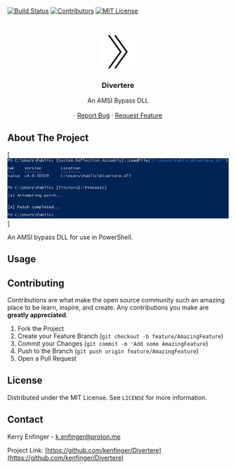 <!-- PROJECT SHIELDS -->
[![Build Status][build-shield]]()
[![Contributors][contributors-shield]]()
[![MIT License][license-shield]][license-url]


<!-- PROJECT LOGO -->
<br />
<p align="center">
  <a href="https://github.com/kenfinger/Divertere">
    <img src="logo.png" alt="Logo" width="80" height="80">
  </a>

  <h3 align="center">Divertere</h3>

  <p align="center">
    An AMSI Bypass DLL
    <br />
    <br />
    ·
    <a href="https://github.com/kenfinger/Divertere/issues">Report Bug</a>
    ·
    <a href="https://github.com/kenfinger/Divertere/issues">Request Feature</a>
  </p>
</p>



<!-- ABOUT THE PROJECT -->
## About The Project

[![Product Name Screen Shot][product-screenshot]]

An AMSI bypass DLL for use in PowerShell. 


<!-- USAGE EXAMPLES -->
## Usage

> [System.Reflection.Assembly]::LoadFile("C:\<DLL_Directory>\Divertere.dll")
> [Tinctura]::Process()



<!-- CONTRIBUTING -->
## Contributing

Contributions are what make the open source community such an amazing place to be learn, inspire, and create. Any contributions you make are **greatly appreciated**.

1. Fork the Project
2. Create your Feature Branch (`git checkout -b feature/AmazingFeature`)
3. Commit your Changes (`git commit -m 'Add some AmazingFeature`)
4. Push to the Branch (`git push origin feature/AmazingFeature`)
5. Open a Pull Request



<!-- LICENSE -->
## License

Distributed under the MIT License. See `LICENSE` for more information.



<!-- CONTACT -->
## Contact

Kerry Enfinger - k.enfinger@proton.me

Project Link: [https://github.com/kenfinger/Divertere](https://github.com/kenfinger/Divertere)


<!-- MARKDOWN LINKS & IMAGES -->
[build-shield]: https://img.shields.io/badge/build-passing-brightgreen.svg?style=flat-square
[contributors-shield]: https://img.shields.io/badge/contributors-1-orange.svg?style=flat-square
[license-shield]: https://img.shields.io/badge/license-MIT-blue.svg?style=flat-square
[license-url]: https://choosealicense.com/licenses/mit
[product-screenshot]: https://raw.githubusercontent.com/kenfinger/Divertere/main/screenshot.png
